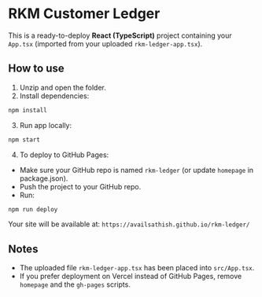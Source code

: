 # RKM Customer Ledger

This is a ready-to-deploy **React (TypeScript)** project containing your `App.tsx` (imported from your uploaded `rkm-ledger-app.tsx`).

## How to use

1. Unzip and open the folder.
2. Install dependencies:
```bash
npm install
```
3. Run app locally:
```bash
npm start
```
4. To deploy to GitHub Pages:
 - Make sure your GitHub repo is named `rkm-ledger` (or update `homepage` in package.json).
 - Push the project to your GitHub repo.
 - Run:
```bash
npm run deploy
```
Your site will be available at: `https://availsathish.github.io/rkm-ledger/`

## Notes
- The uploaded file `rkm-ledger-app.tsx` has been placed into `src/App.tsx`.
- If you prefer deployment on Vercel instead of GitHub Pages, remove `homepage` and the `gh-pages` scripts.

